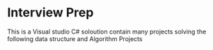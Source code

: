 # Interview Prep
This is a Visual studio C# soloution contain many projects solving the following data structure and Algorithm Projects
